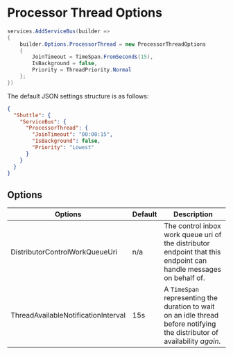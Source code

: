 # Processor Thread Options

```c#
services.AddServiceBus(builder => 
{
    builder.Options.ProcessorThread = new ProcessorThreadOptions
    {
        JoinTimeout = TimeSpan.FromSeconds(15),
        IsBackground = false,
        Priority = ThreadPriority.Normal
    };
})
```

The default JSON settings structure is as follows:

```json
{
  "Shuttle": {
    "ServiceBus": {
      "ProcessorThread": {
        "JoinTimeout": "00:00:15",
        "IsBackground": false,
        "Priority": "Lowest"  
      }
    }
  }
}
```

## Options

| Options                            | Default         | Description    |
| ---                                | ---            | ---            |
| DistributorControlWorkQueueUri    | n/a            | The control inbox work queue uri of the distributor endpoint that this endpoint can handle messages on behalf of. |
| ThreadAvailableNotificationInterval    | 15s    | A `TimeSpan` representing the duration to wait on an idle thread before notifying the distributor of availability *again*. |
